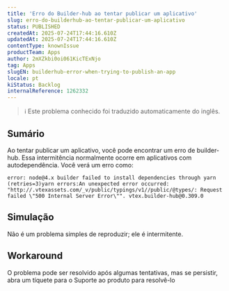 ```yaml
---
title: 'Erro do Builder-hub ao tentar publicar um aplicativo'
slug: erro-do-builderhub-ao-tentar-publicar-um-aplicativo
status: PUBLISHED
createdAt: 2025-07-24T17:44:16.610Z
updatedAt: 2025-07-24T17:44:16.610Z
contentType: knownIssue
productTeam: Apps
author: 2mXZkbi0oi061KicTExNjo
tag: Apps
slugEN: builderhub-error-when-trying-to-publish-an-app
locale: pt
kiStatus: Backlog
internalReference: 1262332
---
```


>ℹ️ Este problema conhecido foi traduzido automaticamente do inglês.

## Sumário


Ao tentar publicar um aplicativo, você pode encontrar um erro de builder-hub. Essa intermitência normalmente ocorre em aplicativos com autodependência. Você verá um erro como:


    error: node@4.x builder failed to install dependencies through yarn (retries=3)yarn errors:An unexpected error occurred: "http://.vtexassets.com/_v/public/typings/v1//public/@types/: Request failed \"500 Internal Server Error\"". vtex.builder-hub@0.309.0

## Simulação


Não é um problema simples de reproduzir; ele é intermitente.
## Workaround


O problema pode ser resolvido após algumas tentativas, mas se persistir, abra um tíquete para o Suporte ao produto para resolvê-lo



